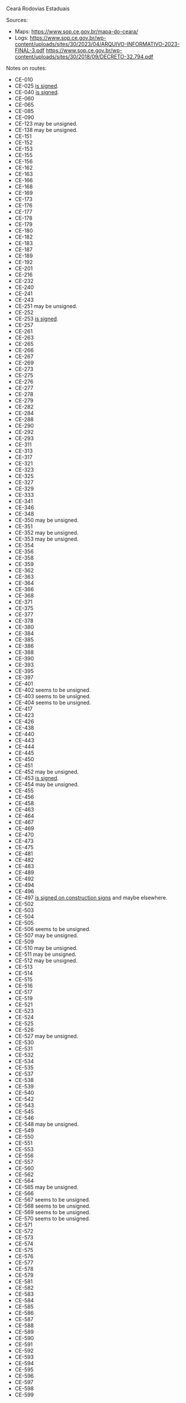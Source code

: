 Ceará Rodovias Estaduais

Sources:
* Maps: https://www.sop.ce.gov.br/mapa-do-ceara/
* Logs: https://www.sop.ce.gov.br/wp-content/uploads/sites/30/2023/04/ARQUIVO-INFORMATIVO-2023-FINAL-3.pdf https://www.sop.ce.gov.br/wp-content/uploads/sites/30/2018/09/DECRETO-32.794.pdf

Notes on routes:
* CE-010 
* CE-025 [is signed](https://www.google.com/maps/@-3.8113097,-38.4244381,3a,15y,277.7h,97.13t/data=!3m6!1e1!3m4!1sgJuMeLczgE376nNGzXA4-g!2e0!7i16384!8i8192?entry=ttu).
* CE-040 [is signed](https://www.google.com/maps/@-3.7470658,-38.4800658,3a,75y,200.86h,96.22t/data=!3m6!1e1!3m4!1sG9bk1-Phu4QyVF8vJsopPg!2e0!7i16384!8i8192?entry=ttu).
* CE-060 
* CE-065 
* CE-085 
* CE-090 
* CE-123 may be unsigned.
* CE-138 may be unsigned.
* CE-151 
* CE-152 
* CE-153 
* CE-155 
* CE-156 
* CE-162 
* CE-163 
* CE-166 
* CE-168 
* CE-169 
* CE-173 
* CE-176 
* CE-177 
* CE-178 
* CE-179 
* CE-180 
* CE-182 
* CE-183 
* CE-187 
* CE-189 
* CE-192 
* CE-201 
* CE-216 
* CE-232 
* CE-240 
* CE-241 
* CE-243 
* CE-251 may be unsigned.
* CE-252 
* CE-253 [is signed](https://www.google.com/maps/@-4.2232094,-38.6982343,3a,44y,249.78h,101.84t/data=!3m6!1e1!3m4!1sabXDTUoPh5o6SmWGdZ1-SA!2e0!7i16384!8i8192?entry=ttu).
* CE-257 
* CE-261 
* CE-263 
* CE-265 
* CE-266 
* CE-267 
* CE-269 
* CE-273 
* CE-275 
* CE-276 
* CE-277 
* CE-278 
* CE-279 
* CE-282 
* CE-284 
* CE-288 
* CE-290 
* CE-292 
* CE-293 
* CE-311 
* CE-313 
* CE-317 
* CE-321 
* CE-323 
* CE-325 
* CE-327 
* CE-329 
* CE-333 
* CE-341 
* CE-346 
* CE-348 
* CE-350 may be unsigned.
* CE-351 
* CE-352 may be unsigned.
* CE-353 may be unsigned.
* CE-354 
* CE-356 
* CE-358 
* CE-359 
* CE-362 
* CE-363 
* CE-364 
* CE-366 
* CE-368 
* CE-371 
* CE-375 
* CE-377 
* CE-378 
* CE-380 
* CE-384 
* CE-385 
* CE-386 
* CE-388 
* CE-390 
* CE-393 
* CE-395 
* CE-397 
* CE-401 
* CE-402 seems to be unsigned.
* CE-403 seems to be unsigned.
* CE-404 seems to be unsigned.
* CE-417 
* CE-423 
* CE-426 
* CE-438 
* CE-440 
* CE-443 
* CE-444 
* CE-445 
* CE-450 
* CE-451 
* CE-452 may be unsigned.
* CE-453 [is signed](https://www.google.com/maps/@-3.9591643,-38.3684495,3a,15.1y,84.36h,89.77t/data=!3m6!1e1!3m4!1sD-dQ1jdwWkSsvj4CkmiYfA!2e0!7i16384!8i8192?entry=ttu).
* CE-454 may be unsigned.
* CE-455 
* CE-456 
* CE-458 
* CE-463 
* CE-464 
* CE-467 
* CE-469 
* CE-470 
* CE-473 
* CE-475 
* CE-481 
* CE-482 
* CE-483 
* CE-489 
* CE-492 
* CE-494 
* CE-496 
* CE-497 [is signed on construction signs](https://www.google.com/maps/@-4.2292745,-38.1135445,3a,15.2y,257.54h,86.4t/data=!3m6!1e1!3m4!1sZl-eh87H4t5YxZeNO0Q6lg!2e0!7i16384!8i8192?entry=ttu) and maybe elsewhere.
* CE-502 
* CE-503 
* CE-504 
* CE-505 
* CE-506 seems to be unsigned.
* CE-507 may be unsigned.
* CE-509 
* CE-510 may be unsigned.
* CE-511 may be unsigned.
* CE-512 may be unsigned.
* CE-513 
* CE-514 
* CE-515 
* CE-516 
* CE-517 
* CE-519 
* CE-521 
* CE-523 
* CE-524 
* CE-525 
* CE-526 
* CE-527 may be unsigned.
* CE-530 
* CE-531 
* CE-532 
* CE-534 
* CE-535 
* CE-537 
* CE-538 
* CE-539 
* CE-540 
* CE-542 
* CE-543 
* CE-545 
* CE-546 
* CE-548 may be unsigned.
* CE-549 
* CE-550 
* CE-551 
* CE-553 
* CE-556 
* CE-557 
* CE-560 
* CE-562 
* CE-564 
* CE-565 may be unsigned.
* CE-566 
* CE-567 seems to be unsigned.
* CE-568 seems to be unsigned.
* CE-569 seems to be unsigned.
* CE-570 seems to be unsigned.
* CE-571 
* CE-572 
* CE-573 
* CE-574 
* CE-575 
* CE-576 
* CE-577 
* CE-578 
* CE-579 
* CE-581 
* CE-582 
* CE-583 
* CE-584 
* CE-585 
* CE-586 
* CE-587 
* CE-588 
* CE-589 
* CE-590 
* CE-591 
* CE-592 
* CE-593 
* CE-594 
* CE-595 
* CE-596 
* CE-597 
* CE-598 
* CE-599 
